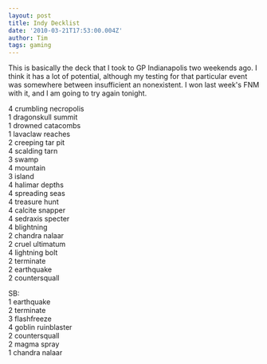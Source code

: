 ```yaml
---
layout: post
title: Indy Decklist
date: '2010-03-21T17:53:00.004Z'
author: Tim
tags: gaming
---
```


This is basically the deck that I took to GP Indianapolis two weekends ago. I think it has a lot of potential, although my testing for that particular event was somewhere between insufficient an nonexistent. I won last week's FNM with it, and I am going to try again tonight.

4 crumbling necropolis  
1 dragonskull summit  
1 drowned catacombs  
1 lavaclaw reaches  
2 creeping tar pit  
4 scalding tarn  
3 swamp  
4 mountain  
3 island  
4 halimar depths  
4 spreading seas  
4 treasure hunt  
4 calcite snapper  
4 sedraxis specter  
4 blightning  
2 chandra nalaar  
2 cruel ultimatum  
4 lightning bolt  
2 terminate  
2 earthquake  
2 countersquall  

SB:  
1 earthquake  
2 terminate  
3 flashfreeze  
4 goblin ruinblaster  
2 countersquall  
2 magma spray  
1 chandra nalaar  
